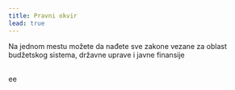 ```yaml
---
title: Pravni okvir
lead: true
---
```











Na jednom mestu možete da nađete sve zakone vezane za oblast budžetskog sistema, državne uprave i javne finansije










<br/>ee
